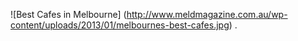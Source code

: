 ![Best Cafes in Melbourne] (http://www.meldmagazine.com.au/wp-content/uploads/2013/01/melbournes-best-cafes.jpg)
.
